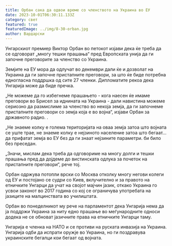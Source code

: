 ```yaml
---
title: Орбан сака да одвои време со членството на Украина во ЕУ
date: 2023-10-01T06:30:11.133Z
category: свет
featured: true
featuredImage: ../img/8-30-orban.jpg
author: Вардарски
---
```

Унгарскиот премиер Виктор Орбан во петокот изјави дека ќе треба да се одговорат „многу тешки прашања“ пред Европската унија да ги започне преговорите за членство со Украина.

Земјите на ЕУ мора да одлучат во декември дали ќе и дозволат на Украина да ги започне пристапните преговори, за што ќе биде потребна едногласна поддршка од сите 27 членки. Дипломатите рекоа дека Унгарија може да биде пречка.

„Не можеме да го избегнеме прашањето - кога наесен ќе имаме преговори во Брисел за иднината на Украина - дали навистина можеме сериозно да размислиме за членство во некоја земја, да ги започнеме пристапните преговори со земја која е во војна“, изјави Орбан за државното радио. .

„Не знаеме колку е голема територијата на оваа земја затоа што војната се уште трае, не знаеме колку е нејзиното население затоа што бегаат... да прифатат земја во ЕУ без да ги знаат нејзините параметри. би било без преседан.

„Значи, мислам дека треба да одговориме на многу долги и тешки прашања пред да дојдеме до вистинската одлука за почеток на пристапните преговори“, рече тој.

Орбан одржува потопли врски со Москва отколку многу негови колеги од ЕУ и постојано се судри со Киев, вклучително и за правото на етничките Унгарци да учат на својот мајчин јазик, откако Украина го усвои законот во 2017 година со кој се ограничува употребата на јазиците на малцинствата во училиштата.

Орбан во понеделникот му рече на парламентот дека Унгарија нема да ја поддржи Украина за ниту едно прашање во меѓународните односи додека не се обноват јазичните права на етничките Унгарци таму.

Унгарија е членка на НАТО и се противи на руската инвазија на Украина. Унгарија одби да испрати оружје во Украина, но ги поздравува украинските бегалци кои бегаат од војната.